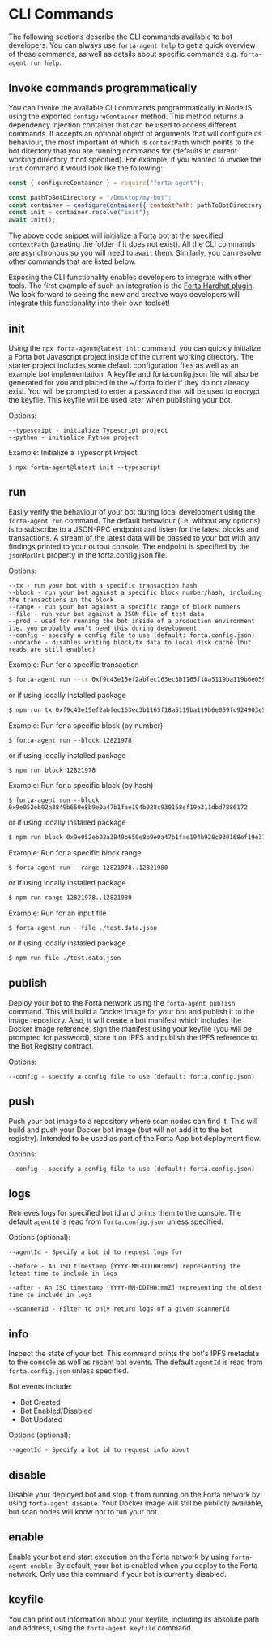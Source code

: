 # CLI Commands

The following sections describe the CLI commands available to bot developers. You can always use `forta-agent help` to get a quick overview of these commands, as well as details about specific commands e.g. `forta-agent run help`.

## Invoke commands programmatically

You can invoke the available CLI commands programmatically in NodeJS using the exported `configureContainer` method. This method returns a dependency injection container that can be used to access different commands. It accepts an optional object of arguments that will configure its behaviour, the most important of which is `contextPath` which points to the bot directory that you are running commands for (defaults to current working directory if not specified). For example, if you wanted to invoke the `init` command it would look like the following:

```js
const { configureContainer } = require("forta-agent");

const pathToBotDirectory = "/Desktop/my-bot";
const container = configureContainer({ contextPath: pathToBotDirectory });
const init = container.resolve("init");
await init();
```

The above code snippet will initialize a Forta bot at the specified `contextPath` (creating the folder if it does not exist). All the CLI commands are asynchronous so you will need to `await` them. Similarly, you can resolve other commands that are listed below.

Exposing the CLI functionality enables developers to integrate with other tools. The first example of such an integration is the [Forta Hardhat plugin](hardhat.md). We look forward to seeing the new and creative ways developers will integrate this functionality into their own toolset!

## init

Using the `npx forta-agent@latest init` command, you can quickly initialize a Forta bot Javascript project inside of the current working directory. The starter project includes some default configuration files as well as an example bot implementation. A keyfile and forta.config.json file will also be generated for you and placed in the ~/.forta folder if they do not already exist. You will be prompted to enter a password that will be used to encrypt the keyfile. This keyfile will be used later when publishing your bot.

Options:

```
--typescript - initialize Typescript project
--python - initialize Python project
```

Example: Initialize a Typescript Project

```
$ npx forta-agent@latest init --typescript
```

## run

Easily verify the behaviour of your bot during local development using the `forta-agent run` command. The default behaviour (i.e. without any options) is to subscribe to a JSON-RPC endpoint and listen for the latest blocks and transactions. A stream of the latest data will be passed to your bot with any findings printed to your output console. The endpoint is specified by the `jsonRpcUrl` property in the forta.config.json file.

Options:

```
--tx - run your bot with a specific transaction hash
--block - run your bot against a specific block number/hash, including the transactions in the block
--range - run your bot against a specific range of block numbers
--file - run your bot against a JSON file of test data
--prod - used for running the bot inside of a production environment i.e. you probably won’t need this during development
--config - specify a config file to use (default: forta.config.json)
--nocache - disables writing block/tx data to local disk cache (but reads are still enabled)
```

Example: Run for a specific transaction

```bash
$ forta-agent run --tx 0xf9c43e15ef2abfec163ec3b1165f18a5119ba119b6e059fc924903e5251e3543
```

or if using locally installed package

```bash
$ npm run tx 0xf9c43e15ef2abfec163ec3b1165f18a5119ba119b6e059fc924903e5251e3543
```

Example: Run for a specific block (by number)

```
$ forta-agent run --block 12821978
```

or if using locally installed package

```bash
$ npm run block 12821978
```

Example: Run for a specific block (by hash)

```
$ forta-agent run --block 0x9e052eb02a3849b650e8b9e0a47b1fae194b928c930168ef19e311dbd7886172
```

or if using locally installed package

```bash
$ npm run block 0x9e052eb02a3849b650e8b9e0a47b1fae194b928c930168ef19e311dbd7886172
```

Example: Run for a specific block range

```
$ forta-agent run --range 12821978..12821980
```

or if using locally installed package

```bash
$ npm run range 12821978..12821980
```

Example: Run for an input file

```
$ forta-agent run --file ./test.data.json
```

or if using locally installed package

```bash
$ npm run file ./test.data.json
```

## publish

Deploy your bot to the Forta network using the `forta-agent publish` command. This will build a Docker image for your bot and publish it to the image repository. Also, it will create a bot manifest which includes the Docker image reference, sign the manifest using your keyfile (you will be prompted for password), store it on IPFS and publish the IPFS reference to the Bot Registry contract.

Options:

```
--config - specify a config file to use (default: forta.config.json)
```

## push

Push your bot image to a repository where scan nodes can find it. This will build and push your Docker bot image (but will not add it to the bot registry). Intended to be used as part of the Forta App bot deployment flow.

Options:

```
--config - specify a config file to use (default: forta.config.json)
```

## logs

Retrieves logs for specified bot id and prints them to the console. The default `agentId` is read from `forta.config.json` unless specified.

Options (optional):

```
--agentId - Specify a bot id to request logs for

--before - An ISO timestamp [YYYY-MM-DDTHH:mmZ] representing the latest time to include in logs

--after - An ISO timestamp [YYYY-MM-DDTHH:mmZ] representing the oldest time to include in logs

--scannerId - Filter to only return logs of a given scannerId
```


## info

Inspect the state of your bot. This command prints the bot's IPFS metadata to the console as well as recent bot events. The default `agentId` is read from `forta.config.json` unless specified.

Bot events include:

- Bot Created
- Bot Enabled/Disabled
- Bot Updated

Options (optional):

```
--agentId - Specify a bot id to request info about
```

## disable

Disable your deployed bot and stop it from running on the Forta network by using `forta-agent disable`. Your Docker image will still be publicly available, but scan nodes will know not to run your bot.

## enable

Enable your bot and start execution on the Forta network by using `forta-agent enable`. By default, your bot is enabled when you deploy to the Forta network. Only use this command if your bot is currently disabled.

## keyfile

You can print out information about your keyfile, including its absolute path and address, using the `forta-agent keyfile` command.

